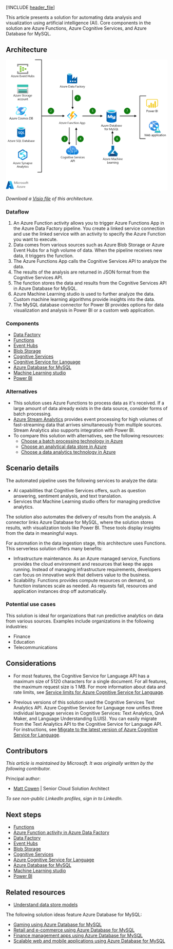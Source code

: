 [!INCLUDE [header_file](../../../includes/sol-idea-header.md)]

This article presents a solution for automating data analysis and visualization using artificial intelligence (AI). Core components in the solution are Azure Functions, Azure Cognitive Services, and Azure Database for MySQL.

## Architecture

![Architecture diagram that shows the dataflow of an intelligent application using Azure Database for MySQL.](../media/intelligent-apps-using-azure-database-for-mysql.png)

*Download a [Visio file](https://arch-center.azureedge.net/intelligent-apps-using-azure-database-for-mysql.vsdx) of this architecture.*

### Dataflow

1. An Azure Function activity allows you to trigger Azure Functions App in the Azure Data Factory pipeline. You create a linked service connection and use the linked service with an activity to specify the Azure Function you want to execute.
1. Data comes from various sources such as Azure Blob Storage or Azure Event Hubs for a high volume of data. When the pipeline receives new data, it triggers the function.
1. The Azure Functions App calls the Cognitive Services API to analyze the data.
1. The results of the analysis are returned in JSON format from the Cognitive Services API.
1. The function stores the data and results from the Cognitive Services API in Azure Database for MySQL.
1. Azure Machine Learning studio is used to further analyze the data. Custom machine learning algorithms provide insights into the data.
1. The MySQL database connector for Power BI provides options for data visualization and analysis in Power BI or a custom web application.

### Components

- [Data Factory](https://azure.microsoft.com/products/data-factory)
- [Functions](https://azure.microsoft.com/products/functions)
- [Event Hubs](https://azure.microsoft.com/products/event-hubs)
- [Blob Storage](https://azure.microsoft.com/products/storage/blobs)
- [Cognitive Services](https://azure.microsoft.com/products/cognitive-services)
- [Cognitive Service for Language](https://azure.microsoft.com/products/cognitive-services/language-service/)
- [Azure Database for MySQL](https://azure.microsoft.com/products/mysql)
- [Machine Learning studio](https://azure.microsoft.com/products/machine-learning/#faq)
- [Power BI](https://powerbi.microsoft.com)

### Alternatives

- This solution uses Azure Functions to process data as it's received. If a large amount of data already exists in the data source, consider forms of batch processing.
- [Azure Stream Analytics](/azure/stream-analytics/stream-analytics-introduction) provides event processing for high volumes of fast-streaming data that arrives simultaneously from multiple sources. Stream Analytics also supports integration with Power BI.
- To compare this solution with alternatives, see the following resources:
  - [Choose a batch processing technology in Azure](../../data-guide/technology-choices/batch-processing.md)
  - [Choose an analytical data store in Azure](../../data-guide/technology-choices/analytical-data-stores.md)
  - [Choose a data analytics technology in Azure](../../data-guide/technology-choices/analysis-visualizations-reporting.md)

## Scenario details

The automated pipeline uses the following services to analyze the data:

- AI capabilities that Cognitive Services offers, such as question answering, sentiment analysis, and text translation.
- Services that Machine Learning studio offers for managing predictive analytics.

The solution also automates the delivery of results from the analysis. A connector links Azure Database for MySQL, where the solution stores results, with visualization tools like Power BI. These tools display insights from the data in meaningful ways.

For automation in the data ingestion stage, this architecture uses Functions. This serverless solution offers many benefits:

- Infrastructure maintenance. As an Azure managed service, Functions provides the cloud environment and resources that keep the apps running. Instead of managing infrastructure requirements, developers can focus on innovative work that delivers value to the business.
- Scalability. Functions provides compute resources on demand, so function instances scale as needed. As requests fall, resources and application instances drop off automatically.

### Potential use cases

This solution is ideal for organizations that run predictive analytics on data from various sources. Examples include organizations in the following industries:

- Finance
- Education
- Telecommunications

## Considerations

- For most features, the Cognitive Service for Language API has a maximum size of 5120 characters for a single document. For all features, the maximum request size is 1 MB. For more information about data and rate limits, see [Service limits for Azure Cognitive Service for Language](/azure/cognitive-services/language-service/concepts/data-limits#maximum-characters-per-document).

- Previous versions of this solution used the Cognitive Services Text Analytics API. Azure Cognitive Service for Language now unifies three individual language services in Cognitive Services: Text Analytics, QnA Maker, and Language Understanding (LUIS). You can easily migrate from the Text Analytics API to the Cognitive Service for Language API. For instructions, see [Migrate to the latest version of Azure Cognitive Service for Language](/azure/cognitive-services/language-service/concepts/migrate-language-service-latest).

## Contributors

*This article is maintained by Microsoft. It was originally written by the following contributor.*

Principal author:

- [Matt Cowen](https://www.linkedin.com/in/matthew-cowen-4815235) | Senior Cloud Solution Architect

*To see non-public LinkedIn profiles, sign in to LinkedIn.*

## Next steps

- [Functions](/azure/azure-functions/functions-overview)
- [Azure Function activity in Azure Data Factory](/azure/data-factory/control-flow-azure-function-activity)
- [Data Factory](/azure/data-factory/introduction)
- [Event Hubs](/azure/event-hubs)
- [Blob Storage](/azure/storage/blobs/storage-blobs-introduction)
- [Cognitive Services](/azure/cognitive-services/what-are-cognitive-services)
- [Azure Cognitive Service for Language](/azure/cognitive-services/language-service/overview)
- [Azure Database for MySQL](/azure/mysql)
- [Machine Learning studio](/azure/machine-learning/overview-what-is-azure-machine-learning#studio)
- [Power BI](/power-bi/fundamentals/power-bi-overview)

## Related resources

- [Understand data store models](../../guide/technology-choices/data-store-overview.md)

The following solution ideas feature Azure Database for MySQL:

- [Gaming using Azure Database for MySQL](./gaming-using-azure-database-for-mysql.yml)
- [Retail and e-commerce using Azure Database for MySQL](./retail-and-ecommerce-using-azure-database-for-mysql.yml)
- [Finance management apps using Azure Database for MySQL](./finance-management-apps-using-azure-database-for-mysql.yml)
- [Scalable web and mobile applications using Azure Database for MySQL](./scalable-web-and-mobile-applications-using-azure-database-for-mysql.yml)
